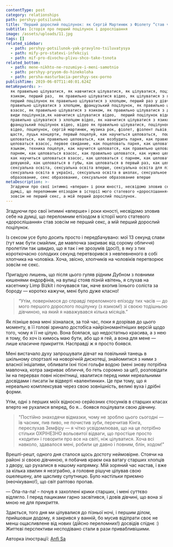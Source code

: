 ```yaml
---
contentType: post
category: relationships
path: pershyy-potsilunok
title: 'Перший дорослий поцілунок: як Сергій Мартинюк з Фіолету “став чоловіком”'
subtitle: Історія про перший поцілунок і дорослішання
image: /assets/uploads/11.jpg
tags: []
related_sidebar:
  - path: pershyy-potsilunok-yak-pravylno-tsiluvatysya
  - path: mify-pro-statevi-infekciyi
  - path: mif-pro-divochu-plivu-shco-take-tsnota
related_bottom:
  - path: mene-nikhto-ne-rozumiye-i-meni-samotnio
  - path: pershyy-pryyom-do-hinekoloha
  - path: persha-masturbacia-pershyy-sex-porno
publishTime: 2019-06-07T11:40:01.624Z
metaKeywords: >-
  як правильно цілуватися, як навчитися цілуватися, як цілуватися, поцілунок з
  язиком, перший раз,  як правильно цілуватися відео, як цілуватися з язиком,
  перший поцілунок як правильно цілуватися з хлопцем, перший раз у дівчини, як
  правильно цілуватися з хлопцем, французький поцілунок, як правильно цілуватися
  взасос, як правильно цілуватися з язиком, як правильно цілуватися з дівчиною,
  види поцілунків,як навчитися цілуватися відео,  перший поцілунок відео, як
  правильно цілуватися з хлопцем відео, як навчитися цілуватися з язиком,
  французький поцілунок відео, відео як правильно цілуватися, поцілунок з язиком
  відео, поцилунок, сергій мартинюк, музика рок, фіолет, фіолент львів, пісня
  щастя, луцьк концерти, первый поцелуй, как научиться целоваться,  поцелуй, как
  целоваться, как правильно целоваться, как возбудить парня, как правильно
  целоваться взасос, первое свидание, как поцеловать парня, как целоваться с
  языком, техника поцелуя, как научится целоватся, как правильно целоваться с
  парнем, как целоваться взасос, как правильно целоватся, как нужно целоваться,
  как научиться целоваться взасос, как целоваться с парнем, как целоваться с
  девушкой, как целоваться в губы, как целоваться в первый раз, как целуются,
  сексуальна освіта, сексуальна освіта вперше, сексуальна освіта для підлітків,
  сексуальна освіта в україні, сексуальна освіта в школах, сексуальное
  образование, секс образование, сексуальное образование вперше
metaDescription: >-
  Згадуючи про свої інтимні «вперше» і роки юності, несвідомо зловив себе на
  думці, що переломним епізодом в історії мого статевого «дорослішання» став
  зовсім не перший секс, а мій перший дорослий поцілунок.
---
```

Згадуючи про свої інтимні «вперше» і роки юності, несвідомо зловив себе на думці, що переломним епізодом в історії мого статевого «дорослішання» став зовсім не перший секс, а мій перший дорослий поцілунок. 

Із сексом усе було досить просто і передбачувано: мої 13 секунд слави (тут має бути смайлик, де мавпочка закриває від сорому обличчя) пролетіли так швидко, що я так і не зрозумів (досі!), в яку з тих короткочасно солодких секунд перетворився з невпевненого в собі хлопчика на чоловіка. Хоча, звісно, хлопчиків на чоловіків перетворює зовсім не секс. 

Пригадую лишень, що після цього гуляв рідним Дубном з повними кишенями ендорфінів, на вулиці стояв пізній квітень, я слухав на касетнику Limp Bizkit і почувався так, наче вхопив їхнього соліста за бороду — коротко кажучи, мені було дуже класно! 

> “Утім, повернімося до справді переломного епізоду тих часів — до мого першого дорослого поцілунку (з язиком!) зі своєю тодішньою дівчиною, на який я наважувався кілька місяців.” 

Як пізніше вона мені зізналася, за той час, поки я дозрівав до цього моменту, в її голові зринало достобіса найрізноманітніших версій щодо того, чому я її не цілую. Вона боялася, що недостатньо красива, а з нею я тому, бо хоч із кимось маю бути, або що я гей, а вона для мене — лише класичне прикриття. Насправді ж я просто боявся. 

Мені вистачало духу запрошувати дівчат на повільний танець в шкільному спортзалі на новорічній дискотеці, знайомитися з ними з власної ініціативи, обливати їхні тісні гольфи водою (мені знову потрібна мавпочка, котра закриває обличчя, бо геть соромно за це!), розповідати їм на перервах повні нісенітниці, хвалитися перед ними нереальними досвідами і писати їм відверті «валентинки». Це при тому, що я нереально комплексував через свою зовнішність, великі вуха і дрібні форми. 

Утім, одні з перших моїх відносно серйозних стосунків в старших класах вперто не рухалися вперед, бо я… боявся поцілувати свою дівчину. 

> "Постійно знаходячи відмазки, чому не зроблю цього сьогодні — їв часник, пив пиво, не почистив зуби, перечитав Кінга, переслухав Земфіру — я чітко усвідомлював, що на це потрібно стільки ОХРІНЕЗНО вольовитої відваги, що простіше просто «ходити» і говорити про все на світі, ніж цілуватися. Хоча всі навколо, здавалося мені, робили це давно і повним, блін, ходом!"

Врешті-решт, одного дня сталося щось достоту неймовірне. Стоячи на районі зі своєю дівчиною, я побачив краєм ока ватагу старших хлопців з двору, що рухалися в нашому напрямку. Мій зоряний час настав, і вже за кілька хвилин я незграбно, а головне рішуче цілував свою ошелешену, але щасливу супутницю. Було настільки приємно (неочікувано!), що світ раптово пропав. 

—  Опа-па-па! – почув я захоплені крики старших, і мені суттєво відлягло. І перед пациками гарно засвітився, і довів дівчині, що вона зі мною не для прикриття. 

Здається, того дня ми цілувалися до пізньої ночі, і першим ділом, прийшовши додому, я закрився у ванній, бо мусив відіпрати своє не менш ощасливлене від нових (дійсно переломних!) досвідів спіднє :) Життєві перспективи несподівано стали в рази привабливішими.

Авторка ілюстрації: [Anfi Sa](http://anfisa.love)
